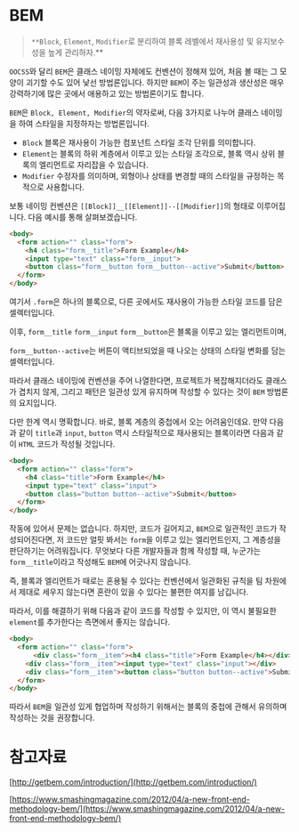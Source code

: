 # BEM

> `**Block`, `Element`, `Modifier`로 분리하여 블록 레벨에서 재사용성 및 유지보수성을 높게 관리하자.**
> 

`OOCSS`와 달리 `BEM`은 클래스 네이밍 자체에도 컨벤션이 정해져 있어, 처음 볼 때는 그 모양이 괴기할 수도 있어 낯선 방법론입니다. 하지만 `BEM`이 주는 일관성과 생산성은 매우 강력하기에 많은 곳에서 애용하고 있는 방법론이기도 합니다.

`BEM`은 `Block, Element, Modifier`의 약자로써, 다음 3가지로 나누어 클래스 네이밍을 하여 스타일을 지정하자는 방법론입니다.

- `Block` 블록은 재사용이 가능한 컴포넌트 스타일 조각 단위를 의미합니다.
- `Element`는 블록의 하위 계층에서 이루고 있는 스타일 조각으로, 블록 역시 상위 블록의 엘리먼트로 자리잡을 수 있습니다.
- `Modifier` 수정자를 의미하며, 외형이나 상태를 변경할 때의 스타일을 규정하는 목적으로 사용합니다.

보통 네이밍 컨벤션은 `[[Block]]__[[Element]]--[[Modifier]]`의 형태로 이루어집니다. 다음 예시를 통해 살펴보겠습니다.

```html
<body>
  <form action="" class="form">
    <h4 class="form__title">Form Example</h4>
    <input type="text" class="form__input">
    <button class="form__button form__button--active">Submit</button>
  </form>
</body>
```

여기서 `.form`은 하나의 블록으로, 다른 곳에서도 재사용이 가능한 스타일 코드를 담은 셀렉터입니다.

이후, `form__title` `form__input` `form__button`은 블록을 이루고 있는 엘리먼트이며, 

`form__button--active`는 버튼이 액티브되었을 때 나오는 상태의 스타일 변화를 담는 셀렉터입니다.

따라서 클래스 네이밍에 컨벤션을 주어 나열한다면, 프로젝트가 복잡해지더라도 클래스가 겹치지 않게, 그리고 패턴은 일관성 있게 유지하며 작성할 수 있다는 것이 `BEM` 방법론의 요지입니다.

다만 한계 역시 명확합니다. 바로, 블록 계층의 중첩에서 오는 어려움인데요. 만약 다음과 같이 `title`과 `input`, `button` 역시 스타일적으로 재사용되는 블록이라면 다음과 같이 `HTML` 코드가 작성될 것입니다.

```html
<body>
  <form action="" class="form">
    <h4 class="title">Form Example</h4>
    <input type="text" class="input">
    <button class="button button--active">Submit</button>
  </form>
</body>
```

작동에 있어서 문제는 없습니다. 하지만, 코드가 길어지고, `BEM`으로 일관적인 코드가 작성되어진다면, 저 코드만 얼핏 봐서는 `form`을 이루고 있는 엘리먼트인지, 그 계층성을 판단하기는 어려워집니다. 무엇보다 다른 개발자들과 함께 작성할 때, 누군가는 `form__title`이라고 작성해도 `BEM`에 어긋나지 않습니다. 

즉, 블록과 엘리먼트가 때로는 혼용될 수 있다는 컨벤션에서 일관화된 규칙을 팀 차원에서 제대로 세우지 않는다면 혼란이 있을 수 있다는 불편한 여지를 남깁니다.

따라서, 이를 해결하기 위해 다음과 같이 코드를 작성할 수 있지만, 이 역시 불필요한 `element`를 추가한다는 측면에서 좋지는 않습니다.

```html
<body>
  <form action="" class="form">
	  <div class="form__item"><h4 class="title">Form Example</h4></div>
    <div class="form__item"><input type="text" class="input"></div>
    <div class="form__item"><button class="button button--active">Submit</button></div>
  </form>
</body>
```

따라서 `BEM`을 일관성 있게 협업하며 작성하기 위해서는 블록의 중첩에 관해서 유의하며 작성하는 것을 권장합니다.

# 참고자료
[http://getbem.com/introduction/](http://getbem.com/introduction/)

[https://www.smashingmagazine.com/2012/04/a-new-front-end-methodology-bem/](https://www.smashingmagazine.com/2012/04/a-new-front-end-methodology-bem/)
